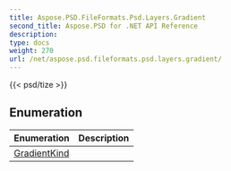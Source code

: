 ```yaml
---
title: Aspose.PSD.FileFormats.Psd.Layers.Gradient
second_title: Aspose.PSD for .NET API Reference
description: 
type: docs
weight: 270
url: /net/aspose.psd.fileformats.psd.layers.gradient/
---
```

{{< psd/tize >}}


## Enumeration

| Enumeration | Description |
| --- | --- |
| [GradientKind](./gradientkind/) |  |



